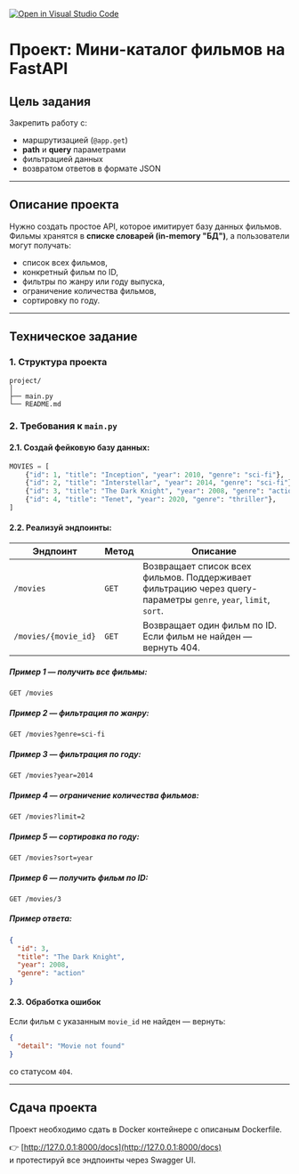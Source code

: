[![Open in Visual Studio Code](https://classroom.github.com/assets/open-in-vscode-2e0aaae1b6195c2367325f4f02e2d04e9abb55f0b24a779b69b11b9e10269abc.svg)](https://classroom.github.com/online_ide?assignment_repo_id=21236458&assignment_repo_type=AssignmentRepo)
# Проект: Мини-каталог фильмов на FastAPI

## Цель задания
Закрепить работу с:
- маршрутизацией (`@app.get`)
- **path** и **query** параметрами
- фильтрацией данных
- возвратом ответов в формате JSON

---

## Описание проекта
Нужно создать простое API, которое имитирует базу данных фильмов.  
Фильмы хранятся в **списке словарей (in-memory "БД")**, а пользователи могут получать:
- список всех фильмов,  
- конкретный фильм по ID,  
- фильтры по жанру или году выпуска,  
- ограничение количества фильмов,  
- сортировку по году.

---

## Техническое задание

### 1. Структура проекта
```
project/
│
├── main.py
└── README.md
```

### 2. Требования к `main.py`

#### 2.1. Создай фейковую базу данных:
```python
MOVIES = [
    {"id": 1, "title": "Inception", "year": 2010, "genre": "sci-fi"},
    {"id": 2, "title": "Interstellar", "year": 2014, "genre": "sci-fi"},
    {"id": 3, "title": "The Dark Knight", "year": 2008, "genre": "action"},
    {"id": 4, "title": "Tenet", "year": 2020, "genre": "thriller"},
]
```

#### 2.2. Реализуй эндпоинты:

| Эндпоинт | Метод | Описание |
|-----------|--------|----------|
| `/movies` | `GET` | Возвращает список всех фильмов. Поддерживает фильтрацию через query-параметры `genre`, `year`, `limit`, `sort`. |
| `/movies/{movie_id}` | `GET` | Возвращает один фильм по ID. Если фильм не найден — вернуть 404. |

##### Пример 1 — получить все фильмы:
```
GET /movies
```

##### Пример 2 — фильтрация по жанру:
```
GET /movies?genre=sci-fi
```

##### Пример 3 — фильтрация по году:
```
GET /movies?year=2014
```

##### Пример 4 — ограничение количества фильмов:
```
GET /movies?limit=2
```

##### Пример 5 — сортировка по году:
```
GET /movies?sort=year
```

##### Пример 6 — получить фильм по ID:
```
GET /movies/3
```

##### Пример ответа:
```json
{
  "id": 3,
  "title": "The Dark Knight",
  "year": 2008,
  "genre": "action"
}
```

#### 2.3. Обработка ошибок
Если фильм с указанным `movie_id` не найден — вернуть:
```json
{
  "detail": "Movie not found"
}
```
со статусом `404`.

---

## Сдача проекта
Проект необходимо сдать в Docker контейнере с описаным Dockerfile.

   👉 [http://127.0.0.1:8000/docs](http://127.0.0.1:8000/docs)  
   и протестируй все эндпоинты через Swagger UI.
